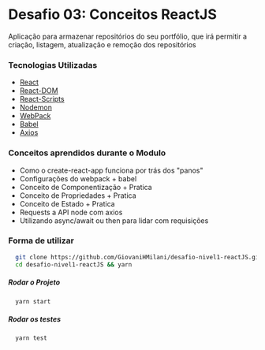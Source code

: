 # Desafio 03: Conceitos ReactJS

Aplicação para armazenar repositórios do seu portfólio, que irá permitir a criação, listagem, atualização e remoção dos repositórios

### Tecnologias Utilizadas

+ [React](https://pt-br.reactjs.org/) 
+ [React-DOM](https://pt-br.reactjs.org/docs/react-dom.html)
+ [React-Scripts](https://www.npmjs.com/package/react-scripts)
+ [Nodemon](https://www.npmjs.com/package/nodemon)
+ [WebPack](https://webpack.js.org/)
+ [Babel](https://babeljs.io/)
+ [Axios](https://github.com/axios/axios)

### Conceitos aprendidos durante o Modulo

+ Como o create-react-app funciona por trás dos "panos"
+ Configurações do webpack + babel
+ Conceito de Componentização + Pratica
+ Conceito de Propriedades + Pratica
+ Conceito de Estado + Pratica
+ Requests a API node com axios
+ Utilizando async/await ou then para lidar com requisições 

### Forma de utilizar

```sh
  git clone https://github.com/GiovaniHMilani/desafio-nivel1-reactJS.git
  cd desafio-nivel1-reactJS && yarn
```

##### Rodar o Projeto
```sh
  yarn start
```

##### Rodar os testes

```sh
  yarn test
```
